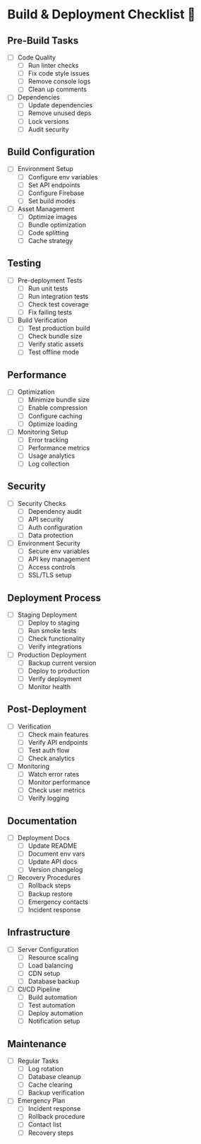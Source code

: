 # Build & Deployment Checklist 🚀

## Pre-Build Tasks
- [ ] Code Quality
  - [ ] Run linter checks
  - [ ] Fix code style issues
  - [ ] Remove console logs
  - [ ] Clean up comments

- [ ] Dependencies
  - [ ] Update dependencies
  - [ ] Remove unused deps
  - [ ] Lock versions
  - [ ] Audit security

## Build Configuration
- [ ] Environment Setup
  - [ ] Configure env variables
  - [ ] Set API endpoints
  - [ ] Configure Firebase
  - [ ] Set build modes

- [ ] Asset Management
  - [ ] Optimize images
  - [ ] Bundle optimization
  - [ ] Code splitting
  - [ ] Cache strategy

## Testing
- [ ] Pre-deployment Tests
  - [ ] Run unit tests
  - [ ] Run integration tests
  - [ ] Check test coverage
  - [ ] Fix failing tests

- [ ] Build Verification
  - [ ] Test production build
  - [ ] Check bundle size
  - [ ] Verify static assets
  - [ ] Test offline mode

## Performance
- [ ] Optimization
  - [ ] Minimize bundle size
  - [ ] Enable compression
  - [ ] Configure caching
  - [ ] Optimize loading

- [ ] Monitoring Setup
  - [ ] Error tracking
  - [ ] Performance metrics
  - [ ] Usage analytics
  - [ ] Log collection

## Security
- [ ] Security Checks
  - [ ] Dependency audit
  - [ ] API security
  - [ ] Auth configuration
  - [ ] Data protection

- [ ] Environment Security
  - [ ] Secure env variables
  - [ ] API key management
  - [ ] Access controls
  - [ ] SSL/TLS setup

## Deployment Process
- [ ] Staging Deployment
  - [ ] Deploy to staging
  - [ ] Run smoke tests
  - [ ] Check functionality
  - [ ] Verify integrations

- [ ] Production Deployment
  - [ ] Backup current version
  - [ ] Deploy to production
  - [ ] Verify deployment
  - [ ] Monitor health

## Post-Deployment
- [ ] Verification
  - [ ] Check main features
  - [ ] Verify API endpoints
  - [ ] Test auth flow
  - [ ] Check analytics

- [ ] Monitoring
  - [ ] Watch error rates
  - [ ] Monitor performance
  - [ ] Check user metrics
  - [ ] Verify logging

## Documentation
- [ ] Deployment Docs
  - [ ] Update README
  - [ ] Document env vars
  - [ ] Update API docs
  - [ ] Version changelog

- [ ] Recovery Procedures
  - [ ] Rollback steps
  - [ ] Backup restore
  - [ ] Emergency contacts
  - [ ] Incident response

## Infrastructure
- [ ] Server Configuration
  - [ ] Resource scaling
  - [ ] Load balancing
  - [ ] CDN setup
  - [ ] Database backup

- [ ] CI/CD Pipeline
  - [ ] Build automation
  - [ ] Test automation
  - [ ] Deploy automation
  - [ ] Notification setup

## Maintenance
- [ ] Regular Tasks
  - [ ] Log rotation
  - [ ] Database cleanup
  - [ ] Cache clearing
  - [ ] Backup verification

- [ ] Emergency Plan
  - [ ] Incident response
  - [ ] Rollback procedure
  - [ ] Contact list
  - [ ] Recovery steps 